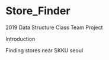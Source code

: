 # Store_Finder
2019 Data Structure Class Team Project

Introduction

Finding stores near SKKU seoul

